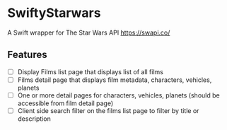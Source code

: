 # SwiftyStarwars
A Swift wrapper for The Star Wars API https://swapi.co/


## Features ##
- [ ] Display Films list page that displays list of all films
- [ ] Films detail page that displays film metadata, characters, vehicles, planets
- [ ] One or more detail pages for characters, vehicles, planets (should be accessible from film detail page)
- [ ] Client side search filter on the films list page to filter by title or description
